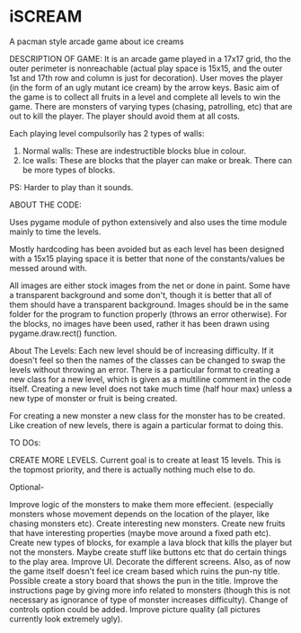 # iSCREAM
A pacman style arcade game about ice creams

DESCRIPTION OF GAME:
It is an arcade game played in a 17x17 grid, tho the outer perimeter is nonreachable (actual play space is 15x15, and the outer 1st and 17th row and column is just for decoration).
User moves the player (in the form of an ugly mutant ice cream) by the arrow keys.
Basic aim of the game is to collect all fruits in a level and complete all levels to win the game.
There are monsters of varying types (chasing, patrolling, etc) that are out to kill the player. The player should avoid them at all costs. 

Each playing level compulsorily has 2 types of walls: 
1) Normal walls: These are indestructible blocks blue in colour.
2) Ice walls: These are blocks that the player can make or break.
There can be more types of blocks.

PS: Harder to play than it sounds.

ABOUT THE CODE:

Uses pygame module of python extensively and also uses the time module mainly to time the levels.

Mostly hardcoding has been avoided but as each level has been designed with a 15x15 playing space it is better that none of the constants/values be messed around with.

All images are either stock images from the net or done in paint. Some have a transparent background and some don't, though it is better that all of them should have a transparent background.
Images should be in the same folder for the program to function properly (throws an error otherwise).
For the blocks, no images have been used, rather it has been drawn using pygame.draw.rect() function.

About The Levels:
Each new level should be of increasing difficulty. If it doesn't feel so then the names of the classes can be changed to swap the levels without throwing an error.
There is a particular format to creating a new class for a new level, which is given as a multiline comment in the code itself.
Creating a new level does not take much time (half hour max) unless a new type of monster or fruit is being created.

For creating a new monster a new class for the monster has to be created. Like creation of new levels, there is again a particular format to doing this.

TO DOs:

 CREATE MORE LEVELS. Current goal is to create at least 15 levels. This is the topmost priority, and there is actually nothing much else to do.

Optional- 

Improve logic of the monsters to make them more effecient. (especially monsters whose movement depends on the location of the player, like chasing monsters etc).
Create interesting new monsters.
Create new fruits that have interesting properties (maybe move around a fixed path etc).
Create new types of blocks, for example a lava block that kills the player but not the monsters.
Maybe create stuff like buttons etc that do certain things to the play area.
Improve UI. Decorate the different screens.
Also, as of now the game itself doesn't feel ice cream based which ruins the pun-ny title. Possible create a story board that shows the pun in the title.
Improve the instructions page by giving more info related to monsters (though this is not necessary as ignorance of type of monster increases difficulty). Change of controls option could be added.
Improve picture quality (all pictures currently look extremely ugly).





